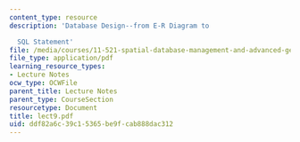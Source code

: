 ```yaml
---
content_type: resource
description: 'Database Design--from E-R Diagram to

  SQL Statement'
file: /media/courses/11-521-spatial-database-management-and-advanced-geographic-information-systems-spring-2003/ddf82a6c39c15365be9fcab888dac312_lect9.pdf
file_type: application/pdf
learning_resource_types:
- Lecture Notes
ocw_type: OCWFile
parent_title: Lecture Notes
parent_type: CourseSection
resourcetype: Document
title: lect9.pdf
uid: ddf82a6c-39c1-5365-be9f-cab888dac312
---
```

